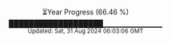 <p align="center">
⏳Year Progress (66.46 %)<br>
███████████████████▁▁▁▁▁▁▁▁▁▁▁ <br>
<sub>Updated: Sat, 31 Aug 2024 06:03:06 GMT</sub>
</p>

